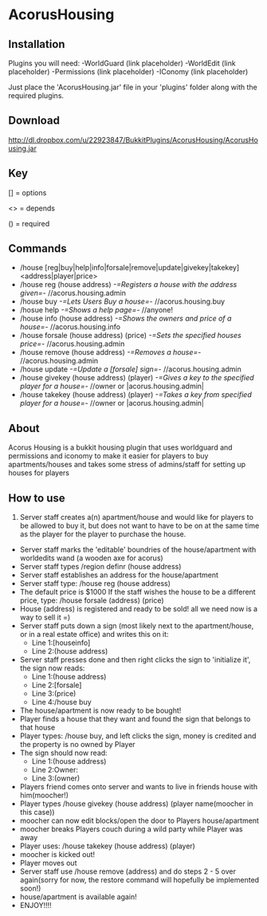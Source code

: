 AcorusHousing
=

Installation
-
Plugins you will need:
-WorldGuard (link placeholder)
-WorldEdit (link placeholder)
-Permissions (link placeholder)
-IConomy (link placeholder)

Just place the 'AcorusHousing.jar'  file in your 'plugins' folder along with the required plugins.

Download
-
http://dl.dropbox.com/u/22923847/BukkitPlugins/AcorusHousing/AcorusHousing.jar

Key
-

[] = options

<> = depends

() = required

Commands
-

* /house [reg|buy|help|info|forsale|remove|update|givekey|takekey] <address|player|price>
* /house reg (house address) _-=Registers a house with the address given=-_ //acorus.housing.admin
* /house buy _-=Lets Users Buy a house=-_ //acorus.housing.buy
* /hosue help _-=Shows a help page=-_ //anyone!
* /house info (house address) _-=Shows the owners and price of a house=-_  //acorus.housing.info
* /house forsale (house address) (price) _-=Sets the specified houses price=-_ //acorus.housing.admin
* /house remove (house address) _-=Removes a house=-_ //acorus.housing.admin
* /house update _-=Update a [forsale] sign=-_ //acorus.housing.admin
* /house givekey (house address) (player) _-=Gives a key to the specified player for a house=-_ //owner or |acorus.housing.admin|
* /house takekey (house address) (player) _-=Takes a key from specified player for a house=-_ //owner or |acorus.housing.admin|

About
-

Acorus Housing is a bukkit housing plugin that uses worldguard and permissions and iconomy to make it easier for players to buy apartments/houses and takes some stress of admins/staff for setting up houses for players

How to use
-

1. Server staff creates a(n) apartment/house and would like for players to be allowed to buy it, but does not want to have to be on at the same time as the player for the player to purchase the house.
* Server staff marks the 'editable' boundries of the house/apartment with worldedits wand (a wooden axe for acorus)
* Server staff types /region definr (house address)
* Server staff establishes an address for the house/apartment
* Server staff type: /house reg (house address)
* The default price is $1000 If the staff wishes the house to be a different price, type: /house forsale (address) (price)
* House (address) is registered and ready to be sold! all we need now is a way to sell it =)
* Server staff puts down a sign (most likely next to the apartment/house, or in a real estate office) and writes this on it:
	* Line 1:[houseinfo]
	* Line 2:(house address)
* Server staff presses done and then right clicks the sign to 'initialize it', the sign now reads:
	* Line 1:(house address)
	* Line 2:[forsale]
	* Line 3:(price)
	* Line 4:/house buy
* The house/apartment is now ready to be bought!
* Player finds a house that they want and found the sign that belongs to that house
* Player types: /house buy, and left clicks the sign, money is credited and the property is no owned by Player
* The sign should now read:
	* Line 1:(house address)
	* Line 2:Owner:
	* Line 3:(owner)
* Players friend comes onto server and wants to live in friends house with him(moocher!)
* Player types /house givekey (house address) (player name(moocher in this case))
* moocher can now edit blocks/open the door to Players house/apartment
* moocher breaks Players couch during a wild party while Player was away
* Player uses: /house takekey (house address) (player)
* moocher is kicked out!
* Player moves out
* Server staff use /house remove (address) and do steps 2 - 5 over again(sorry for now, the restore command will hopefully be implemented soon!)
* house/apartment is available again!
* ENJOY!!!!
